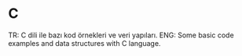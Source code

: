 # C
TR: C dili ile bazı kod örnekleri ve veri yapıları.
ENG: Some basic code examples and data structures with C language.
